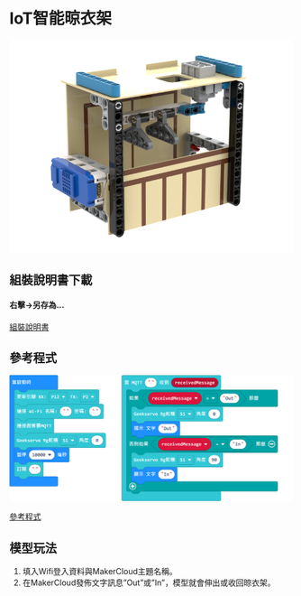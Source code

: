 # IoT智能晾衣架

![](./images/hanger.png)

## 組裝說明書下載

#### 右擊->另存為...

[組裝說明書](./images/hanger.pdf)

## 參考程式

![](./images/hanger_code.png)

[參考程式](https://makecode.microbit.org/_2taeR6c9f2FY)

## 模型玩法

1. 填入Wifi登入資料與MakerCloud主題名稱。
2. 在MakerCloud發佈文字訊息”Out”或”In”，模型就會伸出或收回晾衣架。